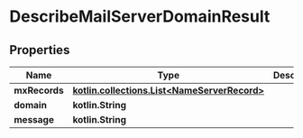 
# DescribeMailServerDomainResult

## Properties
Name | Type | Description | Notes
------------ | ------------- | ------------- | -------------
**mxRecords** | [**kotlin.collections.List&lt;NameServerRecord&gt;**](NameServerRecord) |  |  [optional]
**domain** | **kotlin.String** |  |  [optional]
**message** | **kotlin.String** |  |  [optional]



